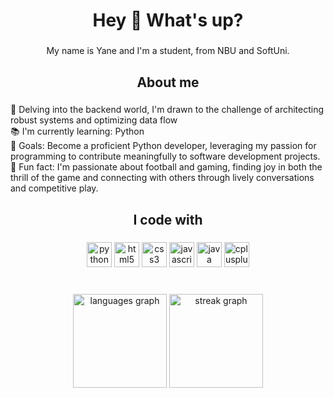 <h1 align="center">Hey 👋 What's up?</h1>

###

<p align="center">My name is Yane and I'm a student, from NBU and SoftUni.</p>

###

<h2 align="center">About me</h2>

###

<p align="left">🌟 Delving into the backend world, I'm drawn to the challenge of architecting robust systems and optimizing data flow<br>📚 I'm currently learning: Python<br>🎯 Goals: Become a proficient Python developer, leveraging my passion for programming to contribute meaningfully to software development projects.<br>🎲 Fun fact: I'm passionate about football and gaming, finding joy in both the thrill of the game and connecting with others through lively conversations and competitive play.

###

<h2 align="center">I code with</h2>

###

<div align="center">
  <img src="https://cdn.jsdelivr.net/gh/devicons/devicon/icons/python/python-original.svg" height="40" alt="python logo"  />
  <img src="https://cdn.jsdelivr.net/gh/devicons/devicon/icons/html5/html5-original.svg" height="40" alt="html5 logo"  />
  <img src="https://cdn.jsdelivr.net/gh/devicons/devicon/icons/css3/css3-original.svg" height="40" alt="css3 logo"  />
  <img src="https://cdn.jsdelivr.net/gh/devicons/devicon/icons/javascript/javascript-original.svg" height="40" alt="javascript logo"  />
  <img src="https://cdn.jsdelivr.net/gh/devicons/devicon/icons/java/java-original.svg" height="40" alt="java logo"  />
  <img src="https://cdn.jsdelivr.net/gh/devicons/devicon/icons/cplusplus/cplusplus-original.svg" height="40" alt="cplusplus logo"  />
</div>

###
</div>

###

<br clear="both">

<div align="center">
  <img src="https://github-readme-stats.vercel.app/api/top-langs?username=Yaneww11&locale=en&hide_title=false&layout=compact&exclude_lang=php&card_width=320&langs_count=5&theme=transparent&hide_border=false&order=2&hide=php" height="150" alt="languages graph"  />
  <img src="https://streak-stats.demolab.com?user=Yaneww11&locale=en&mode=daily&theme=transparent&hide_border=false&border_radius=5&order=3" height="150" alt="streak graph"  />
</div>

###
